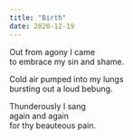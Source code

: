 ```yaml
---
title: "Birth"
date: 2020-12-19
---
```


Out from agony I came  
to embrace my sin and shame.

Cold air pumped into my lungs  
bursting out a loud bebung.

Thunderously I sang  
again and again  
for thy beauteous pain.
